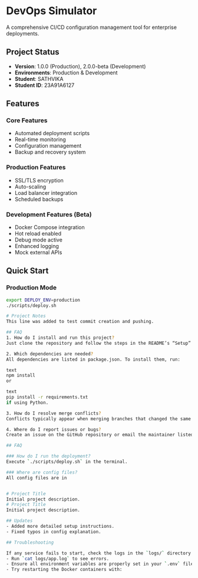 # DevOps Simulator

A comprehensive CI/CD configuration management tool for enterprise deployments.

## Project Status
- **Version**: 1.0.0 (Production), 2.0.0-beta (Development)
- **Environments**: Production & Development
- **Student**: SATHVIKA
- **Student ID**: 23A91A6127

## Features

### Core Features
- Automated deployment scripts
- Real-time monitoring
- Configuration management
- Backup and recovery system

### Production Features
- SSL/TLS encryption
- Auto-scaling
- Load balancer integration
- Scheduled backups

### Development Features (Beta)
-  Docker Compose integration
-  Hot reload enabled
-  Debug mode active
-  Enhanced logging
-  Mock external APIs

## Quick Start

### Production Mode
```bash
export DEPLOY_ENV=production
./scripts/deploy.sh

# Project Notes
This line was added to test commit creation and pushing.

## FAQ
1. How do I install and run this project?
Just clone the repository and follow the steps in the README’s “Setup” section. Use the deploy script and configure environment variables as described.

2. Which dependencies are needed?
All dependencies are listed in package.json. To install them, run:

text
npm install
or

text
pip install -r requirements.txt
if using Python.

3. How do I resolve merge conflicts?
Conflicts typically appear when merging branches that changed the same file. Open the conflicted file, look for lines marked with <<<<<<<, edit the sections, then save and commit.

4. Where do I report issues or bugs?
Create an issue on the GitHub repository or email the maintainer listed in the README.

## FAQ

### How do I run the deployment?
Execute `./scripts/deploy.sh` in the terminal.

### Where are config files?
All config files are in


# Project Title
Initial project description.
# Project Title
Initial project description.

## Updates
- Added more detailed setup instructions.
- Fixed typos in config explanation.

## Troubleshooting

If any service fails to start, check the logs in the `logs/` directory.  
- Run `cat logs/app.log` to see errors.
- Ensure all environment variables are properly set in your `.env` file.
- Try restarting the Docker containers with:  
